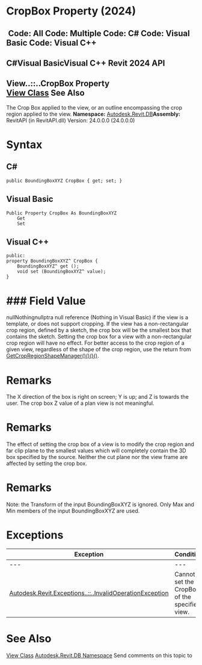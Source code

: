 # CropBox Property (2024)

﻿
 Code: All Code: Multiple Code: C# Code: Visual Basic Code: Visual C++   
---  
C#Visual BasicVisual C++
Revit 2024 API  
---  
View..::..CropBox Property   
[View Class](fb92a4e7-f3a7-ef14-e631-342179b18de9.md "View Class") See Also  
---  
The Crop Box applied to the view, or an outline encompassing the crop region applied to the view.
**Namespace:** [Autodesk.Revit.DB](87546ba7-461b-c646-cbb1-2cb8f5bff8b2.md "Autodesk.Revit.DB Namespace")**Assembly:** RevitAPI (in RevitAPI.dll) Version: 24.0.0.0 (24.0.0.0)
# Syntax
C#  
---  
```text
public BoundingBoxXYZ CropBox { get; set; }
```
  
Visual Basic  
---  
```text
Public Property CropBox As BoundingBoxXYZ
	Get
	Set
```
  
Visual C++  
---  
```text
public:
property BoundingBoxXYZ^ CropBox {
	BoundingBoxXYZ^ get ();
	void set (BoundingBoxXYZ^ value);
}
```
  
# ### Field Value
nullNothingnullptra null reference (Nothing in Visual Basic) if the view is a template, or does not support cropping. If the view has a non-rectangular crop region, defined by a sketch, the crop box will be the smallest box that contains the sketch. Setting the crop box for a view with a non-rectangular crop region will have no effect. For better access to the crop region of a given view, regardless of the shape of the crop region, use the return from [GetCropRegionShapeManager()()()()](e2f53728-9b72-227a-f585-9dccf6d79d9f.md "GetCropRegionShapeManager Method").
# Remarks
The X direction of the box is right on screen; Y is up; and Z is towards the user. The crop box Z value of a plan view is not meaningful.
# Remarks
The effect of setting the crop box of a view is to modify the crop region and far clip plane to the smallest values which will completely contain the 3D box specified by the source. Neither the cut plane nor the view frame are affected by setting the crop box.
# Remarks
Note: the Transform of the input BoundingBoxXYZ is ignored. Only Max and Min members of the input BoundingBoxXYZ are used.
# Exceptions
| Exception | Condition |
| --- | --- |
| --- | --- |
| [Autodesk.Revit.Exceptions..::..InvalidOperationException](9e715f03-3884-e539-4dd6-8d7545733adc.md "InvalidOperationException Class") | Cannot set the CropBox of the specified view. |

# See Also
[View Class](fb92a4e7-f3a7-ef14-e631-342179b18de9.md "View Class")
[Autodesk.Revit.DB Namespace](87546ba7-461b-c646-cbb1-2cb8f5bff8b2.md "Autodesk.Revit.DB Namespace")
Send comments on this topic to 